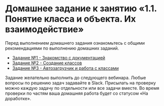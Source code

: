 # Домашнее задание к занятию «1.1. Понятие класса и объекта. Их взаимодействие»

Перед выполнением домашнего задания ознакомьтесь с общими рекомендациями по выполнению домашних заданий.

* [Задание №1 - Знакомство с документацией](exercise-01.md)
* [Задание №2 - Создание классов](exercise-02.md)
* [Задание №3 - Автозагрузчик и работа с классами](exercise-03.md)

Задание желательно выполнить до следующего вебинара. Любые вопросы по решению задач задавайте в Slack.
Присылать на проверку можно каждую задачу по отдельности или все задачи вместе. Во время проверки по частям ваша домашняя работа будет со статусом «На доработке».
